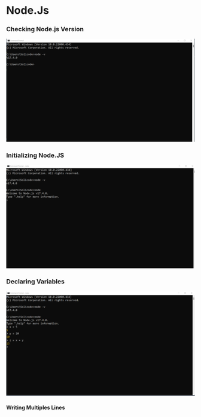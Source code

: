 # Node.Js
### Checking Node.js Version  
![](https://github.com/Reda-Hammada/Node.js/blob/main/nodejs-version.png)

### Initializing Node.JS
![](https://github.com/Reda-Hammada/Node.js/blob/main/initi-Nodejs.png)

### Declaring Variables 
![](https://github.com/Reda-Hammada/Node.js/blob/main/declaring-variables.png)

#### Writing Multiples Lines 
![]()
